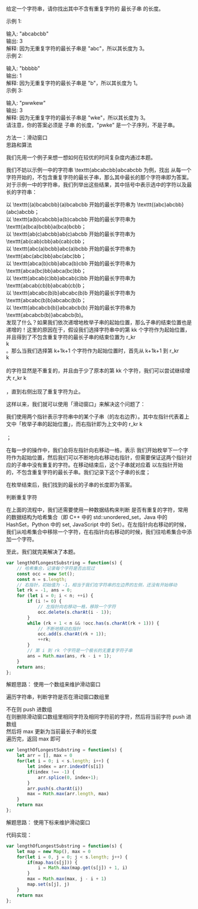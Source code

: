 给定一个字符串，请你找出其中不含有重复字符的 最长子串 的长度。</br>

示例 1:</br>

输入: "abcabcbb"</br>
输出: 3 </br>
解释: 因为无重复字符的最长子串是 "abc"，所以其长度为 3。</br>
示例 2:</br>

输入: "bbbbb"</br>
输出: 1</br>
解释: 因为无重复字符的最长子串是 "b"，所以其长度为 1。</br>
示例 3:</br>

输入: "pwwkew"</br>
输出: 3</br>
解释: 因为无重复字符的最长子串是 "wke"，所以其长度为 3。</br>
     请注意，你的答案必须是 子串 的长度，"pwke" 是一个子序列，不是子串。</br>


方法一：滑动窗口</br>
思路和算法</br>

我们先用一个例子来想一想如何在较优的时间复杂度内通过本题。</br>

我们不妨以示例一中的字符串 \texttt{abcabcbb}abcabcbb 为例，找出 从每一个字符开始的，不包含重复字符的最长子串，那么其中最长的那个字符串即为答案。对于示例一中的字符串，我们列举出这些结果，其中括号中表示选中的字符以及最长的字符串：</br>

以 \texttt{(a)bcabcbb}(a)bcabcbb 开始的最长字符串为 \texttt{(abc)abcbb}(abc)abcbb；</br>
以 \texttt{a(b)cabcbb}a(b)cabcbb 开始的最长字符串为 \texttt{a(bca)bcbb}a(bca)bcbb；</br>
以 \texttt{ab(c)abcbb}ab(c)abcbb 开始的最长字符串为 \texttt{ab(cab)cbb}ab(cab)cbb；</br>
以 \texttt{abc(a)bcbb}abc(a)bcbb 开始的最长字符串为 \texttt{abc(abc)bb}abc(abc)bb；</br>
以 \texttt{abca(b)cbb}abca(b)cbb 开始的最长字符串为 \texttt{abca(bc)bb}abca(bc)bb；</br>
以 \texttt{abcab(c)bb}abcab(c)bb 开始的最长字符串为 \texttt{abcab(cb)b}abcab(cb)b；</br>
以 \texttt{abcabc(b)b}abcabc(b)b 开始的最长字符串为 \texttt{abcabc(b)b}abcabc(b)b；</br>
以 \texttt{abcabcb(b)}abcabcb(b) 开始的最长字符串为 \texttt{abcabcb(b)}abcabcb(b)。</br>
发现了什么？如果我们依次递增地枚举子串的起始位置，那么子串的结束位置也是递增的！这里的原因在于，假设我们选择字符串中的第 kk 个字符作为起始位置，并且得到了不包含重复字符的最长子串的结束位置为 r_kr </br>
k
​	
 。那么当我们选择第 k+1k+1 个字符作为起始位置时，首先从 k+1k+1 到 r_kr </br>
k</br>
​	
  的字符显然是不重复的，并且由于少了原本的第 kk 个字符，我们可以尝试继续增大 r_kr 
k</br>
​	
 ，直到右侧出现了重复字符为止。</br>

这样以来，我们就可以使用「滑动窗口」来解决这个问题了：</br>

我们使用两个指针表示字符串中的某个子串（的左右边界）。其中左指针代表着上文中「枚举子串的起始位置」，而右指针即为上文中的 r_kr 
k</br>
​	
 ；

在每一步的操作中，我们会将左指针向右移动一格，表示 我们开始枚举下一个字符作为起始位置，然后我们可以不断地向右移动右指针，但需要保证这两个指针对应的子串中没有重复的字符。在移动结束后，这个子串就对应着 以左指针开始的，不包含重复字符的最长子串。我们记录下这个子串的长度；</br>

在枚举结束后，我们找到的最长的子串的长度即为答案。</br>

判断重复字符</br>

在上面的流程中，我们还需要使用一种数据结构来判断 是否有重复的字符，常用的数据结构为哈希集合（即 C++ 中的 std::unordered_set，Java 中的 HashSet，Python 中的 set, JavaScript 中的 Set）。在左指针向右移动的时候，我们从哈希集合中移除一个字符，在右指针向右移动的时候，我们往哈希集合中添加一个字符。</br>

至此，我们就完美解决了本题。</br>
```javascript
var lengthOfLongestSubstring = function(s) {
    // 哈希集合，记录每个字符是否出现过
    const occ = new Set();
    const n = s.length;
    // 右指针，初始值为 -1，相当于我们在字符串的左边界的左侧，还没有开始移动
    let rk = -1, ans = 0;
    for (let i = 0; i < n; ++i) {
        if (i != 0) {
            // 左指针向右移动一格，移除一个字符
            occ.delete(s.charAt(i - 1));
        }
        while (rk + 1 < n && !occ.has(s.charAt(rk + 1))) {
            // 不断地移动右指针
            occ.add(s.charAt(rk + 1));
            ++rk;
        }
        // 第 i 到 rk 个字符是一个极长的无重复字符子串
        ans = Math.max(ans, rk - i + 1);
    }
    return ans;
};
```

解题思路： 使用一个数组来维护滑动窗口</br>

遍历字符串，判断字符是否在滑动窗口数组里</br>

不在则 push 进数组</br>
在则删除滑动窗口数组里相同字符及相同字符前的字符，然后将当前字符 push 进数组</br>
然后将 max 更新为当前最长子串的长度</br>
遍历完，返回 max 即可</br>
```javascript
var lengthOfLongestSubstring = function(s) {
    let arr = [], max = 0
    for(let i = 0; i < s.length; i++) {
        let index = arr.indexOf(s[i])
        if(index !== -1) {
            arr.splice(0, index+1);
        }
        arr.push(s.charAt(i))
        max = Math.max(arr.length, max) 
    }
    return max
};
```

解题思路： 使用下标来维护滑动窗口</br>

代码实现：
```javascript
var lengthOfLongestSubstring = function(s) {
    let map = new Map(), max = 0
    for(let i = 0, j = 0; j < s.length; j++) {
        if(map.has(s[j])) {
            i = Math.max(map.get(s[j]) + 1, i)
        }
        max = Math.max(max, j - i + 1)
        map.set(s[j], j)
    }
    return max
};
```


